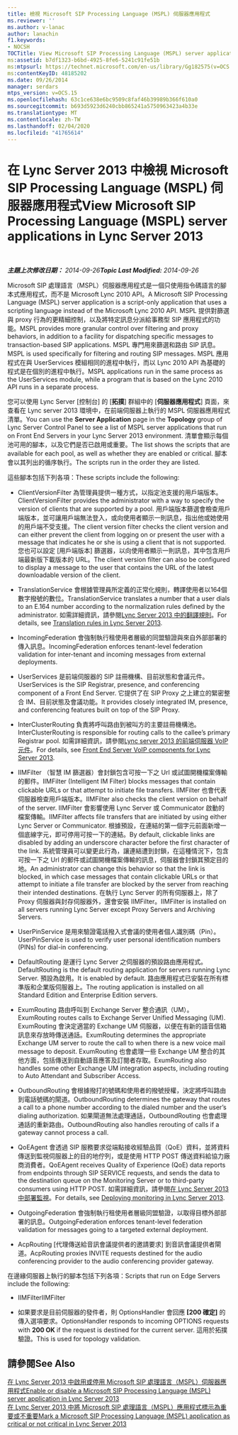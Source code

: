 ```yaml
---
title: 檢視 Microsoft SIP Processing Language (MSPL) 伺服器應用程式
ms.reviewer: ''
ms.author: v-lanac
author: lanachin
f1.keywords:
- NOCSH
TOCTitle: View Microsoft SIP Processing Language (MSPL) server applications
ms:assetid: b7df1323-b6bd-4925-8fe6-5241c91fe51b
ms:mtpsurl: https://technet.microsoft.com/en-us/library/Gg182575(v=OCS.15)
ms:contentKeyID: 48185202
ms.date: 09/26/2014
manager: serdars
mtps_version: v=OCS.15
ms.openlocfilehash: 63c1ce638e6bc9509c8faf46b39989b366f610a0
ms.sourcegitcommit: b693d5923d6240cbb865241a5750963423a4b33e
ms.translationtype: MT
ms.contentlocale: zh-TW
ms.lasthandoff: 02/04/2020
ms.locfileid: "41765614"
---
```

<div data-xmlns="http://www.w3.org/1999/xhtml">

<div class="topic" data-xmlns="http://www.w3.org/1999/xhtml" data-msxsl="urn:schemas-microsoft-com:xslt" data-cs="http://msdn.microsoft.com/en-us/">

<div data-asp="http://msdn2.microsoft.com/asp">

# <a name="view-microsoft-sip-processing-language-mspl-server-applications-in-lync-server-2013"></a><span data-ttu-id="e0a3d-102">在 Lync Server 2013 中檢視 Microsoft SIP Processing Language (MSPL) 伺服器應用程式</span><span class="sxs-lookup"><span data-stu-id="e0a3d-102">View Microsoft SIP Processing Language (MSPL) server applications in Lync Server 2013</span></span>

</div>

<div id="mainSection">

<div id="mainBody">

<span> </span>

<span data-ttu-id="e0a3d-103">_**主題上次修改日期：** 2014-09-26_</span><span class="sxs-lookup"><span data-stu-id="e0a3d-103">_**Topic Last Modified:** 2014-09-26_</span></span>

<span data-ttu-id="e0a3d-104">Microsoft SIP 處理語言（MSPL）伺服器應用程式是一個只使用指令碼語言的腳本式應用程式，而不是 Microsoft Lync 2010 API。</span><span class="sxs-lookup"><span data-stu-id="e0a3d-104">A Microsoft SIP Processing Language (MSPL) server application is a script-only application that uses a scripting language instead of the Microsoft Lync 2010 API.</span></span> <span data-ttu-id="e0a3d-105">MSPL 提供對篩選與 proxy 行為的更精細控制，以及將特定訊息分派給事務型 SIP 應用程式的功能。</span><span class="sxs-lookup"><span data-stu-id="e0a3d-105">MSPL provides more granular control over filtering and proxy behaviors, in addition to a facility for dispatching specific messages to transaction-based SIP applications.</span></span> <span data-ttu-id="e0a3d-106">MSPL 專門用來篩選和路由 SIP 訊息。</span><span class="sxs-lookup"><span data-stu-id="e0a3d-106">MSPL is used specifically for filtering and routing SIP messages.</span></span> <span data-ttu-id="e0a3d-107">MSPL 應用程式在與 UserServices 模組相同的進程中執行，而以 Lync 2010 API 為基礎的程式是在個別的進程中執行。</span><span class="sxs-lookup"><span data-stu-id="e0a3d-107">MSPL applications run in the same process as the UserServices module, while a program that is based on the Lync 2010 API runs in a separate process.</span></span>

<span data-ttu-id="e0a3d-108">您可以使用 Lync Server [控制台] 的 [**拓撲**] 群組中的 [**伺服器應用程式**] 頁面，來查看在 Lync server 2013 環境中，在前端伺服器上執行的 MSPL 伺服器應用程式清單。</span><span class="sxs-lookup"><span data-stu-id="e0a3d-108">You can use the **Server Application** page in the **Topology** group of Lync Server Control Panel to see a list of MSPL server applications that run on Front End Servers in your Lync Server 2013 environment.</span></span> <span data-ttu-id="e0a3d-109">清單會顯示每個池可用的腳本，以及它們是否已啟用或重要。</span><span class="sxs-lookup"><span data-stu-id="e0a3d-109">The list shows the scripts that are available for each pool, as well as whether they are enabled or critical.</span></span> <span data-ttu-id="e0a3d-110">腳本會以其列出的循序執行。</span><span class="sxs-lookup"><span data-stu-id="e0a3d-110">The scripts run in the order they are listed.</span></span>

<span data-ttu-id="e0a3d-111">這些腳本包括下列各項：</span><span class="sxs-lookup"><span data-stu-id="e0a3d-111">These scripts include the following:</span></span>

  - <span data-ttu-id="e0a3d-112">ClientVersionFilter 為管理員提供一種方式，以指定池支援的用戶端版本。</span><span class="sxs-lookup"><span data-stu-id="e0a3d-112">ClientVersionFilter provides the administrator with a way to specify the version of clients that are supported by a pool.</span></span> <span data-ttu-id="e0a3d-113">用戶端版本篩選會檢查用戶端版本，並可讓用戶端無法登入，或向使用者顯示一則訊息，指出他或她使用的用戶端不受支援。</span><span class="sxs-lookup"><span data-stu-id="e0a3d-113">The client version filter checks the client version and can either prevent the client from logging on or present the user with a message that indicates he or she is using a client that is not supported.</span></span> <span data-ttu-id="e0a3d-114">您也可以設定 [用戶端版本] 篩選器，以向使用者顯示一則訊息，其中包含用戶端最新版下載版本的 URL。</span><span class="sxs-lookup"><span data-stu-id="e0a3d-114">The client version filter can also be configured to display a message to the user that contains the URL of the latest downloadable version of the client.</span></span>

  - <span data-ttu-id="e0a3d-115">TranslationService 會根據管理員所定義的正常化規則，轉譯使用者以164個數字撥號的數位。</span><span class="sxs-lookup"><span data-stu-id="e0a3d-115">TranslationService translates a number that a user dials to an E.164 number according to the normalization rules defined by the administrator.</span></span> <span data-ttu-id="e0a3d-116">如需詳細資訊，請參閱[Lync Server 2013 中的翻譯規則](lync-server-2013-translation-rules.md)。</span><span class="sxs-lookup"><span data-stu-id="e0a3d-116">For details, see [Translation rules in Lync Server 2013](lync-server-2013-translation-rules.md).</span></span>

  - <span data-ttu-id="e0a3d-117">IncomingFederation 會強制執行租使用者層級的同盟驗證與來自外部部署的傳入訊息。</span><span class="sxs-lookup"><span data-stu-id="e0a3d-117">IncomingFederation enforces tenant-level federation validation for inter-tenant and incoming messages from external deployments.</span></span>

  - <span data-ttu-id="e0a3d-118">UserServices 是前端伺服器的 SIP 註冊機構、目前狀態和會議元件。</span><span class="sxs-lookup"><span data-stu-id="e0a3d-118">UserServices is the SIP Registrar, presence, and conferencing component of a Front End Server.</span></span> <span data-ttu-id="e0a3d-119">它提供了在 SIP Proxy 之上建立的緊密整合 IM、目前狀態及會議功能。</span><span class="sxs-lookup"><span data-stu-id="e0a3d-119">It provides closely integrated IM, presence, and conferencing features built on top of the SIP Proxy.</span></span>

  - <span data-ttu-id="e0a3d-120">InterClusterRouting 負責將呼叫路由到被叫方的主要註冊機構池。</span><span class="sxs-lookup"><span data-stu-id="e0a3d-120">InterClusterRouting is responsible for routing calls to the callee’s primary Registrar pool.</span></span> <span data-ttu-id="e0a3d-121">如需詳細資訊，請參閱[Lync server 2013 的前端伺服器 VoIP 元件](lync-server-2013-front-end-server-voip-components.md)。</span><span class="sxs-lookup"><span data-stu-id="e0a3d-121">For details, see [Front End Server VoIP components for Lync Server 2013](lync-server-2013-front-end-server-voip-components.md).</span></span>

  - <span data-ttu-id="e0a3d-122">IIMFilter （智慧 IM 篩選器）會封鎖包含可按一下之 Url 或試圖開機檔案傳輸的郵件。</span><span class="sxs-lookup"><span data-stu-id="e0a3d-122">IIMFilter (Intelligent IM Filter) blocks messages that contain clickable URLs or that attempt to initiate file transfers.</span></span> <span data-ttu-id="e0a3d-123">IIMFilter 也會代表伺服器檢查用戶端版本。</span><span class="sxs-lookup"><span data-stu-id="e0a3d-123">IIMFilter also checks the client version on behalf of the server.</span></span> <span data-ttu-id="e0a3d-124">IIMFilter 會影響使用 Lync Server 或 Communicator 啟動的檔案傳輸。</span><span class="sxs-lookup"><span data-stu-id="e0a3d-124">IIMFilter affects file transfers that are initiated by using either Lync Server or Communicator.</span></span> <span data-ttu-id="e0a3d-125">根據預設，在連結的第一個字元前面新增一個底線字元，即可停用可按一下的連結。</span><span class="sxs-lookup"><span data-stu-id="e0a3d-125">By default, clickable links are disabled by adding an underscore character before the first character of the link.</span></span> <span data-ttu-id="e0a3d-126">系統管理員可以變更此行為，讓連結遭到封鎖，在這種情況下，包含可按一下之 Url 的郵件或試圖開機檔案傳輸的訊息，伺服器會封鎖其預定目的地。</span><span class="sxs-lookup"><span data-stu-id="e0a3d-126">An administrator can change this behavior so that the link is blocked, in which case messages that contain clickable URLs or that attempt to initiate a file transfer are blocked by the server from reaching their intended destinations.</span></span> <span data-ttu-id="e0a3d-127">在執行 Lync Server 的所有伺服器上，除了 Proxy 伺服器與封存伺服器外，還會安裝 IIMFilter。</span><span class="sxs-lookup"><span data-stu-id="e0a3d-127">IIMFilter is installed on all servers running Lync Server except Proxy Servers and Archiving Servers.</span></span>

  - <span data-ttu-id="e0a3d-128">UserPinService 是用來驗證電話撥入式會議的使用者個人識別碼（Pin）。</span><span class="sxs-lookup"><span data-stu-id="e0a3d-128">UserPinService is used to verify user personal identification numbers (PINs) for dial-in conferencing.</span></span>

  - <span data-ttu-id="e0a3d-129">DefaultRouting 是運行 Lync Server 之伺服器的預設路由應用程式。</span><span class="sxs-lookup"><span data-stu-id="e0a3d-129">DefaultRouting is the default routing application for servers running Lync Server.</span></span> <span data-ttu-id="e0a3d-130">預設為啟用。</span><span class="sxs-lookup"><span data-stu-id="e0a3d-130">It is enabled by default.</span></span> <span data-ttu-id="e0a3d-131">路由應用程式已安裝在所有標準版和企業版伺服器上。</span><span class="sxs-lookup"><span data-stu-id="e0a3d-131">The routing application is installed on all Standard Edition and Enterprise Edition servers.</span></span>

  - <span data-ttu-id="e0a3d-132">ExumRouting 路由呼叫到 Exchange Server 整合通訊（UM）。</span><span class="sxs-lookup"><span data-stu-id="e0a3d-132">ExumRouting routes calls to Exchange Server Unified Messaging (UM).</span></span> <span data-ttu-id="e0a3d-133">ExumRouting 會決定適當的 Exchange UM 伺服器，以便在有新的語音信箱訊息來存放時傳送通話。</span><span class="sxs-lookup"><span data-stu-id="e0a3d-133">ExumRouting determines the appropriate Exchange UM server to route the call to when there is a new voice mail message to deposit.</span></span> <span data-ttu-id="e0a3d-134">ExumRouting 也會處理一些 Exchange UM 整合的其他方面，包括傳送到自動語音應答及訂閱者存取。</span><span class="sxs-lookup"><span data-stu-id="e0a3d-134">ExumRouting also handles some other Exchange UM integration aspects, including routing to Auto Attendant and Subscriber Access.</span></span>

  - <span data-ttu-id="e0a3d-135">OutboundRouting 會根據撥打的號碼和使用者的撥號授權，決定將呼叫路由到電話號碼的閘道。</span><span class="sxs-lookup"><span data-stu-id="e0a3d-135">OutboundRouting determines the gateway that routes a call to a phone number according to the dialed number and the user’s dialing authorization.</span></span> <span data-ttu-id="e0a3d-136">如果閘道無法處理通話，OutboundRouting 也會處理通話的重新路由。</span><span class="sxs-lookup"><span data-stu-id="e0a3d-136">OutboundRouting also handles rerouting of calls if a gateway cannot process a call.</span></span>

  - <span data-ttu-id="e0a3d-137">QoEAgent 會透過 SIP 服務要求從端點接收經驗品質（QoE）資料，並將資料傳送到監視伺服器上的目的地佇列，或是使用 HTTP POST 傳送資料給協力廠商消費者。</span><span class="sxs-lookup"><span data-stu-id="e0a3d-137">QoEAgent receives Quality of Experience (QoE) data reports from endpoints through SIP SERVICE requests, and sends the data to the destination queue on the Monitoring Server or to third-party consumers using HTTP POST.</span></span> <span data-ttu-id="e0a3d-138">如需詳細資訊，請參閱[在 Lync Server 2013 中部署監視](lync-server-2013-deploying-monitoring.md)。</span><span class="sxs-lookup"><span data-stu-id="e0a3d-138">For details, see [Deploying monitoring in Lync Server 2013](lync-server-2013-deploying-monitoring.md).</span></span>

  - <span data-ttu-id="e0a3d-139">OutgoingFederation 會強制執行租使用者層級同盟驗證，以取得目標外部部署的訊息。</span><span class="sxs-lookup"><span data-stu-id="e0a3d-139">OutgoingFederation enforces tenant-level federation validation for messages going to a targeted external deployment.</span></span>

  - <span data-ttu-id="e0a3d-140">AcpRouting [代理傳送給音訊會議提供者的邀請要求] 到音訊會議提供者閘道。</span><span class="sxs-lookup"><span data-stu-id="e0a3d-140">AcpRouting proxies INVITE requests destined for the audio conferencing provider to the audio conferencing provider gateway.</span></span>

<span data-ttu-id="e0a3d-141">在邊緣伺服器上執行的腳本包括下列各項：</span><span class="sxs-lookup"><span data-stu-id="e0a3d-141">Scripts that run on Edge Servers include the following:</span></span>

  - <span data-ttu-id="e0a3d-142">IIMFilter</span><span class="sxs-lookup"><span data-stu-id="e0a3d-142">IIMFilter</span></span>

  - <span data-ttu-id="e0a3d-143">如果要求是目前伺服器的發件者，則 OptionsHandler 會回應 **[200 確定]** 的傳入選項要求。</span><span class="sxs-lookup"><span data-stu-id="e0a3d-143">OptionsHandler responds to incoming OPTIONS requests with **200 OK** if the request is destined for the current server.</span></span> <span data-ttu-id="e0a3d-144">這用於拓撲驗證。</span><span class="sxs-lookup"><span data-stu-id="e0a3d-144">This is used for topology validation.</span></span>

<div>

## <a name="see-also"></a><span data-ttu-id="e0a3d-145">請參閱</span><span class="sxs-lookup"><span data-stu-id="e0a3d-145">See Also</span></span>


[<span data-ttu-id="e0a3d-146">在 Lync Server 2013 中啟用或停用 Microsoft SIP 處理語言（MSPL）伺服器應用程式</span><span class="sxs-lookup"><span data-stu-id="e0a3d-146">Enable or disable a Microsoft SIP Processing Language (MSPL) server application in Lync Server 2013</span></span>](lync-server-2013-enable-or-disable-a-microsoft-sip-processing-language-mspl-server-application.md)  
[<span data-ttu-id="e0a3d-147">在 Lync Server 2013 中將 Microsoft SIP 處理語言（MSPL）應用程式標示為重要或不重要</span><span class="sxs-lookup"><span data-stu-id="e0a3d-147">Mark a Microsoft SIP Processing Language (MSPL) application as critical or not critical in Lync Server 2013</span></span>](lync-server-2013-mark-a-microsoft-sip-processing-language-mspl-application-as-critical-or-not-critical.md)  
  

</div>

</div>

<span> </span>

</div>

</div>

</div>

